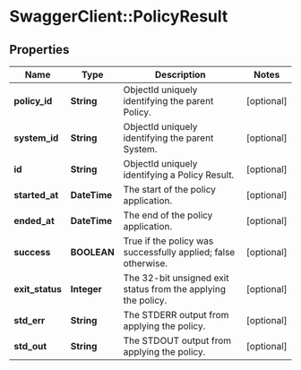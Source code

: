 # SwaggerClient::PolicyResult

## Properties
Name | Type | Description | Notes
------------ | ------------- | ------------- | -------------
**policy_id** | **String** | ObjectId uniquely identifying the parent Policy. | [optional] 
**system_id** | **String** | ObjectId uniquely identifying the parent System. | [optional] 
**id** | **String** | ObjectId uniquely identifying a Policy Result. | [optional] 
**started_at** | **DateTime** | The start of the policy application. | [optional] 
**ended_at** | **DateTime** | The end of the policy application. | [optional] 
**success** | **BOOLEAN** | True if the policy was successfully applied; false otherwise. | [optional] 
**exit_status** | **Integer** | The 32-bit unsigned exit status from the applying the policy. | [optional] 
**std_err** | **String** | The STDERR output from applying the policy. | [optional] 
**std_out** | **String** | The STDOUT output from applying the policy. | [optional] 


